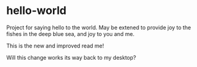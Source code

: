 hello-world
===========
Project for saying hello to the world.  May be extened to provide joy to the fishes in the deep blue sea, and joy to you and me.

This is the new and improved read me!

Will this change works its way back to my desktop?
